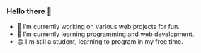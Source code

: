 ### Hello there 👋

- 🔭 I’m currently working on various web projects for fun.
- 🌱 I’m currently learning programming and web development.
- 😊 I'm still a student, learning to program in my free time.

<!--
**pvk05/pvk05** is a ✨ _special_ ✨ repository because its `README.md` (this file) appears on your GitHub profile.

Here are some ideas to get you started:

- 🔭 I’m currently working on ...
- 🌱 I’m currently learning ...
- 👯 I’m looking to collaborate on ...
- 🤔 I’m looking for help with ...
- 💬 Ask me about ...
- 📫 How to reach me: ...
- 😄 Pronouns: ...
- ⚡ Fun fact: ...
-->
